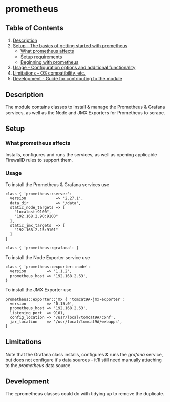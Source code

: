 # prometheus

## Table of Contents

1. [Description](#description)
1. [Setup - The basics of getting started with prometheus](#setup)
    * [What prometheus affects](#what-prometheus-affects)
    * [Setup requirements](#setup-requirements)
    * [Beginning with prometheus](#beginning-with-prometheus)
1. [Usage - Configuration options and additional functionality](#usage)
1. [Limitations - OS compatibility, etc.](#limitations)
1. [Development - Guide for contributing to the module](#development)

## Description

The module contains classes to install & manage the Prometheus & Grafana services, as well as the Node and JMX Exporters for Prometheus to scrape.

## Setup

### What prometheus affects

Installs, configures and runs the services, as well as opening applicable FirewallD rules to support them.

### Usage

To install the Prometheus & Grafana services use

```puppet
class { 'prometheus::server':
  version             => '2.27.1',
  data_dir            => '/data',
  static_node_targets => [
    "localost:9100",
    "192.168.2.90:9100"
  ],
  static_jmx_targets  => [
    "192.168.2.15:9101"
  ]
}

class { 'prometheus::grafana': }
```

To install the Node Exporter service use

```puppet
class { 'prometheus::exporter::node':
  version         => '1.1.2',
  prometheus_host => '192.168.2.63',
}
```

To install the JMX Exporter use

```puppet
prometheus::exporter::jmx { 'tomcat9A-jmx-exporter':
  version         => '0.15.0',
  prometheus_host => '192.168.2.63',
  listening_port  => 9101,
  config_location => '/usr/local/tomcat9A/conf',
  jar_location    => '/usr/local/tomcat9A/webapps',
}
```

## Limitations

Note that the Grafana class installs, configures & runs the *grafana* service, but does not configure it's data sources - it'll still need manually attaching to the *prometheus* data source.

## Development

The ::prometheus classes could do with tidying up to remove the duplicate.
